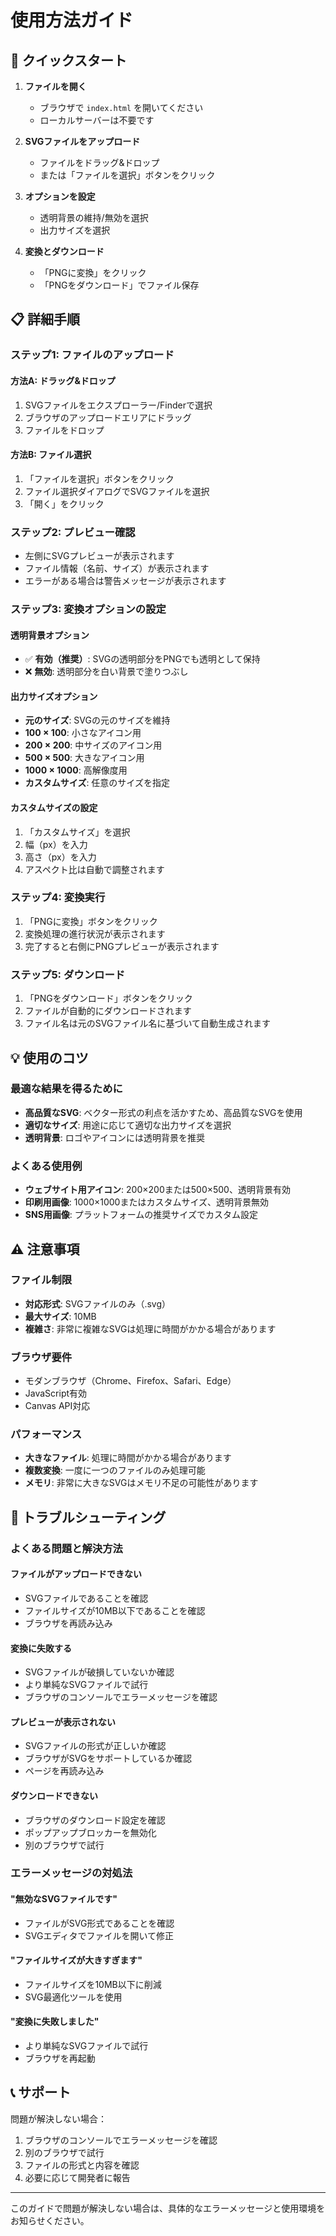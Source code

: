 # 使用方法ガイド

## 🚀 クイックスタート

1. **ファイルを開く**
   - ブラウザで `index.html` を開いてください
   - ローカルサーバーは不要です

2. **SVGファイルをアップロード**
   - ファイルをドラッグ&ドロップ
   - または「ファイルを選択」ボタンをクリック

3. **オプションを設定**
   - 透明背景の維持/無効を選択
   - 出力サイズを選択

4. **変換とダウンロード**
   - 「PNGに変換」をクリック
   - 「PNGをダウンロード」でファイル保存

## 📋 詳細手順

### ステップ1: ファイルのアップロード

#### 方法A: ドラッグ&ドロップ
1. SVGファイルをエクスプローラー/Finderで選択
2. ブラウザのアップロードエリアにドラッグ
3. ファイルをドロップ

#### 方法B: ファイル選択
1. 「ファイルを選択」ボタンをクリック
2. ファイル選択ダイアログでSVGファイルを選択
3. 「開く」をクリック

### ステップ2: プレビュー確認
- 左側にSVGプレビューが表示されます
- ファイル情報（名前、サイズ）が表示されます
- エラーがある場合は警告メッセージが表示されます

### ステップ3: 変換オプションの設定

#### 透明背景オプション
- ✅ **有効（推奨）**: SVGの透明部分をPNGでも透明として保持
- ❌ **無効**: 透明部分を白い背景で塗りつぶし

#### 出力サイズオプション
- **元のサイズ**: SVGの元のサイズを維持
- **100 × 100**: 小さなアイコン用
- **200 × 200**: 中サイズのアイコン用
- **500 × 500**: 大きなアイコン用
- **1000 × 1000**: 高解像度用
- **カスタムサイズ**: 任意のサイズを指定

#### カスタムサイズの設定
1. 「カスタムサイズ」を選択
2. 幅（px）を入力
3. 高さ（px）を入力
4. アスペクト比は自動で調整されます

### ステップ4: 変換実行
1. 「PNGに変換」ボタンをクリック
2. 変換処理の進行状況が表示されます
3. 完了すると右側にPNGプレビューが表示されます

### ステップ5: ダウンロード
1. 「PNGをダウンロード」ボタンをクリック
2. ファイルが自動的にダウンロードされます
3. ファイル名は元のSVGファイル名に基づいて自動生成されます

## 💡 使用のコツ

### 最適な結果を得るために
- **高品質なSVG**: ベクター形式の利点を活かすため、高品質なSVGを使用
- **適切なサイズ**: 用途に応じて適切な出力サイズを選択
- **透明背景**: ロゴやアイコンには透明背景を推奨

### よくある使用例
- **ウェブサイト用アイコン**: 200×200または500×500、透明背景有効
- **印刷用画像**: 1000×1000またはカスタムサイズ、透明背景無効
- **SNS用画像**: プラットフォームの推奨サイズでカスタム設定

## ⚠️ 注意事項

### ファイル制限
- **対応形式**: SVGファイルのみ（.svg）
- **最大サイズ**: 10MB
- **複雑さ**: 非常に複雑なSVGは処理に時間がかかる場合があります

### ブラウザ要件
- モダンブラウザ（Chrome、Firefox、Safari、Edge）
- JavaScript有効
- Canvas API対応

### パフォーマンス
- **大きなファイル**: 処理に時間がかかる場合があります
- **複数変換**: 一度に一つのファイルのみ処理可能
- **メモリ**: 非常に大きなSVGはメモリ不足の可能性があります

## 🔧 トラブルシューティング

### よくある問題と解決方法

#### ファイルがアップロードできない
- SVGファイルであることを確認
- ファイルサイズが10MB以下であることを確認
- ブラウザを再読み込み

#### 変換に失敗する
- SVGファイルが破損していないか確認
- より単純なSVGファイルで試行
- ブラウザのコンソールでエラーメッセージを確認

#### プレビューが表示されない
- SVGファイルの形式が正しいか確認
- ブラウザがSVGをサポートしているか確認
- ページを再読み込み

#### ダウンロードできない
- ブラウザのダウンロード設定を確認
- ポップアップブロッカーを無効化
- 別のブラウザで試行

### エラーメッセージの対処法

#### "無効なSVGファイルです"
- ファイルがSVG形式であることを確認
- SVGエディタでファイルを開いて修正

#### "ファイルサイズが大きすぎます"
- ファイルサイズを10MB以下に削減
- SVG最適化ツールを使用

#### "変換に失敗しました"
- より単純なSVGファイルで試行
- ブラウザを再起動

## 📞 サポート

問題が解決しない場合：
1. ブラウザのコンソールでエラーメッセージを確認
2. 別のブラウザで試行
3. ファイルの形式と内容を確認
4. 必要に応じて開発者に報告

---

このガイドで問題が解決しない場合は、具体的なエラーメッセージと使用環境をお知らせください。